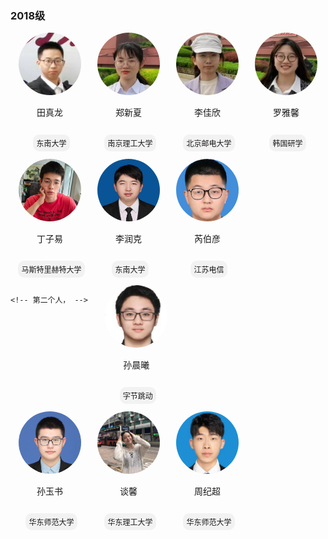 ### 2018级
<div style="display: flex; flex-wrap: wrap;">  
    
  <div style="width: 25%; text-align: center;">  
    <img src="../../../images/7/本科/2018/田真龙.png" alt="田真龙" style="border-radius: 50%; width: 100px; height: 100px;">  
    <p>田真龙</p>  
    <p style="display: inline-block; padding: 5px 5px; background-color: #f2f2f2; border-radius: 10px; font-size: 12px; margin-left: 5px;">东南大学</p>
  </div>
  <div style="width: 25%; text-align: center;">  
    <img src="../../../images/7/本科/2018/郑新夏.png" alt="郑新夏" style="border-radius: 50%; width: 100px; height: 100px;">  
    <p>郑新夏</p>  
    <p style="display: inline-block; padding: 5px 5px; background-color: #f2f2f2; border-radius: 10px; font-size: 12px; margin-left: 5px;">南京理工大学</p>
  </div>
    
  <div style="width: 25%; text-align: center;">  
    <img src="../../../images/7/本科/2018/李佳欣.png" alt="李佳欣" style="border-radius: 50%; width: 100px; height: 100px;">  
    <p>李佳欣</p>  
    <p style="display: inline-block; padding: 5px 5px; background-color: #f2f2f2; border-radius: 10px; font-size: 12px; margin-left: 5px;">北京邮电大学</p>
  </div>
    
  <div style="width: 25%; text-align: center;">  
    <img src="../../../images/7/本科/2018/罗雅馨.png" alt="罗雅馨" style="border-radius: 50%; width: 100px; height: 100px;">  
    <p>罗雅馨</p>  
    <p style="display: inline-block; padding: 5px 5px; background-color: #f2f2f2; border-radius: 10px; font-size: 12px; margin-left: 5px;">韩国研学</p>
  </div>  
</div>


<div style="display: flex; flex-wrap: wrap;">  
<div style="width: 25%; text-align: center;">  
    <img src="../../../images/7/本科/2018/丁子易.png" alt="丁子易" style="border-radius: 50%; width: 100px; height: 100px;">  
    <p>丁子易</p>  
    <p style="display: inline-block; padding: 5px 5px; background-color: #f2f2f2; border-radius: 10px; font-size: 12px; margin-left: 5px;">马斯特里赫特大学</p>
  </div>
  <div style="width: 25%; text-align: center;">  
        <img src="../../../images/7/本科/2018/李润克.png" alt="李润克" style="border-radius: 50%; width: 100px; height: 100px;">  
        <p>李润克</p>  
        <p style="display: inline-block; padding: 5px 5px; background-color: #f2f2f2; border-radius: 10px; font-size: 12px; margin-left: 5px;">东南大学</p>
    </div>

 <div style="width: 25%; text-align: center;">  
        <img src="../../../images/7/本科/2018/芮伯彦.png" alt="芮伯彦" style="border-radius: 50%; width: 100px; height: 100px;">  
        <p>芮伯彦</p>  
        <p style="display: inline-block; padding: 5px 5px; background-color: #f2f2f2; border-radius: 10px; font-size: 12px; margin-left: 5px;">江苏电信</p>
    </div>  
        
    <!-- 第二个人， -->  
 <div style="width: 25%; text-align: center;">  
        <img src="../../../images/7/本科/2018/孙晨曦.png" alt="孙晨曦" style="border-radius: 50%; width: 100px; height: 100px;">  
        <p>孙晨曦</p>  
        <p style="display: inline-block; padding: 5px 5px; background-color: #f2f2f2; border-radius: 10px; font-size: 12px; margin-left: 5px;">字节跳动</p>
    </div>  
  </div>

  <div style="display: flex; flex-wrap: wrap;">  
 <div style="width: 25%; text-align: center;">  
        <img src="../../../images/7/本科/2018/孙玉书.png" alt="孙玉书" style="border-radius: 50%; width: 100px; height: 100px;">  
        <p>孙玉书</p>  
        <p style="display: inline-block; padding: 5px 5px; background-color: #f2f2f2; border-radius: 10px; font-size: 12px; margin-left: 5px;">华东师范大学</p>
    </div>
    <div style="width: 25%; text-align: center;">  
    <img src="../../../images/7/本科/2018/谈馨.jpg" alt="谈馨" style="border-radius: 50%; width: 100px; height: 100px;">  
    <p>谈馨</p>  
    <p style="display: inline-block; padding: 5px 5px; background-color: #f2f2f2; border-radius: 10px; font-size: 12px; margin-left: 5px;">华东理工大学</p>
  </div>

  <!-- 第一个人 -->  
  <div style="width: 25%; text-align: center;">  
    <img src="../../../images/7/本科/2018/周纪超.png" alt="周纪超" style="border-radius: 50%; width: 100px; height: 100px;">  
    <p>周纪超</p>  
    <p style="display: inline-block; padding: 5px 5px; background-color: #f2f2f2; border-radius: 10px; font-size: 12px; margin-left: 5px;">华东师范大学</p>
  </div>  
</div>


